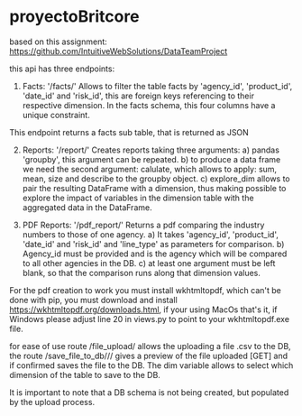 # proyectoBritcore

based on this assignment: https://github.com/IntuitiveWebSolutions/DataTeamProject

this api has three endpoints:

  1) Facts: '/facts/'
  Allows to filter the table facts by 'agency_id', 'product_id', 'date_id' and 'risk_id',
  this are foreign keys referencing to their respective dimension. In the facts schema,
  this four columns have a unique constraint.

  This endpoint returns a facts sub table, that is returned as JSON


  2) Reports: '/report/'
  Creates reports taking three arguments:
    a) pandas 'groupby', this argument can be repeated.
    b) to produce a data frame we need the second argument: calulate, which allows to apply:
       sum, mean, size and describe to the groupby object.
    c) explore_dim allows to pair the resulting DataFrame with a dimension, thus making
       possible to explore the impact of variables in the dimension table with the
       aggregated data in the DataFrame.


  3) PDF Reports: '/pdf_report/'
  Returns a pdf comparing the industry numbers to those of one agency.
    a) It takes 'agency_id', 'product_id', 'date_id' and 'risk_id' and 'line_type'
    as parameters for comparison.
    b) Agency_id must be provided and is the agency which will be compared to all
    other agencies in the DB.
    c) at least one argument must be left blank, so that the comparison runs along
    that dimension values.

  For the pdf creation to work you must install wkhtmltopdf, which can't be done
  with pip, you must download and install https://wkhtmltopdf.org/downloads.html,
  if your using MacOs that's it, if Windows please adjust line 20 in views.py to
  point to your wkhtmltopdf.exe file.



for ease of use route /file_upload/ allows the uploading a file .csv to the DB,
the route /save_file_to_db/<filename>/<dim>/ gives a preview of the file uploaded [GET]
and if confirmed saves the file to the DB. The dim variable allows to select which dimension
of the table to save to the DB.

It is important to note that a DB schema is not being created, but populated by
the upload process.
